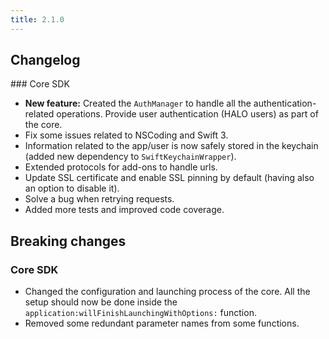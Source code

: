 ```yaml
---
title: 2.1.0
---
```


## Changelog

### Core SDK

- **New feature:** Created the `AuthManager` to handle all the authentication-related operations. Provide user authentication (HALO users) as part of the core.
- Fix some issues related to NSCoding and Swift 3.
- Information related to the app/user is now safely stored in the keychain (added new dependency to `SwiftKeychainWrapper`).
- Extended protocols for add-ons to handle urls.
- Update SSL certificate and enable SSL pinning by default (having also an option to disable it).
- Solve a bug when retrying requests.
- Added more tests and improved code coverage.

## Breaking changes

### Core SDK

- Changed the configuration and launching process of the core. All the setup should now be done inside the `application:willFinishLaunchingWithOptions:` function.
- Removed some redundant parameter names from some functions.